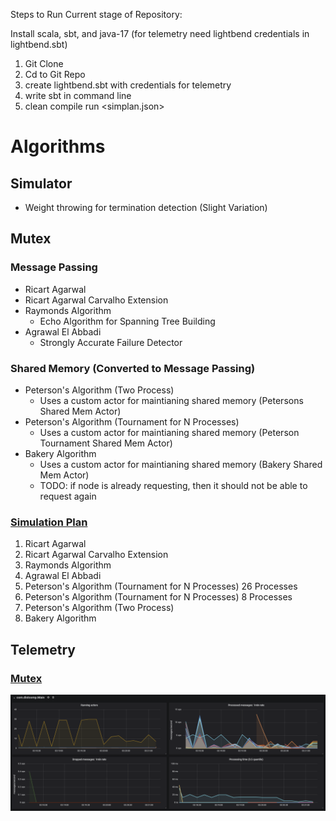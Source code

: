 Steps to Run Current stage of Repository:

Install scala, sbt, and java-17
(for telemetry need lightbend credentials in lightbend.sbt)


1. Git Clone
2. Cd to Git Repo
3. create lightbend.sbt with credentials for telemetry
4. write sbt in command line
5. clean compile run <simplan.json>

# Algorithms

## Simulator

- Weight throwing for termination detection (Slight Variation)

## Mutex

### Message Passing

- Ricart Agarwal
- Ricart Agarwal Carvalho Extension
- Raymonds Algorithm
  - Echo Algorithm for Spanning Tree Building 
- Agrawal El Abbadi
  - Strongly Accurate Failure Detector   

### Shared Memory (Converted to Message Passing)

- Peterson's Algorithm (Two Process)
  - Uses a custom actor for maintianing shared memory (Petersons Shared Mem Actor)
- Peterson's Algorithm (Tournament for N Processes)
  - Uses a custom actor for maintianing shared memory (Peterson Tournament Shared Mem Actor)
- Bakery Algorithm
  - Uses a custom actor for maintianing shared memory (Bakery Shared Mem Actor)
  - TODO: if node is already requesting, then it should not be able to request again
  
### [Simulation Plan](./mutexsimplan.json)

1. Ricart Agarwal
2. Ricart Agarwal Carvalho Extension
3. Raymonds Algorithm
4. Agrawal El Abbadi
5. Peterson's Algorithm (Tournament for N Processes) 26 Processes
6. Peterson's Algorithm (Tournament for N Processes) 8 Processes
7. Peterson's Algorithm (Two Process)
8. Bakery Algorithm

## Telemetry 

### [Mutex](./mutexsimplan.json)

![Mutex Telemetry](./assets/mutexsimplanrun.png)